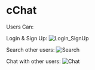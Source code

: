 # cChat

Users Can:

Login & Sign Up:
![Login_SignUp](https://github.com/sas-7/cchat/assets/131347866/3a8bcaf8-cae4-4f5d-b01f-53b0dd38f5ca)

Search other users:
![Search](https://github.com/sas-7/cchat/assets/131347866/7afa17af-4408-4e12-841f-5288875ddd1b)

Chat with other users:
![Chat](https://github.com/sas-7/cchat/assets/131347866/04031cb3-3204-4ebf-92ec-8e9d4e6af7eb)
